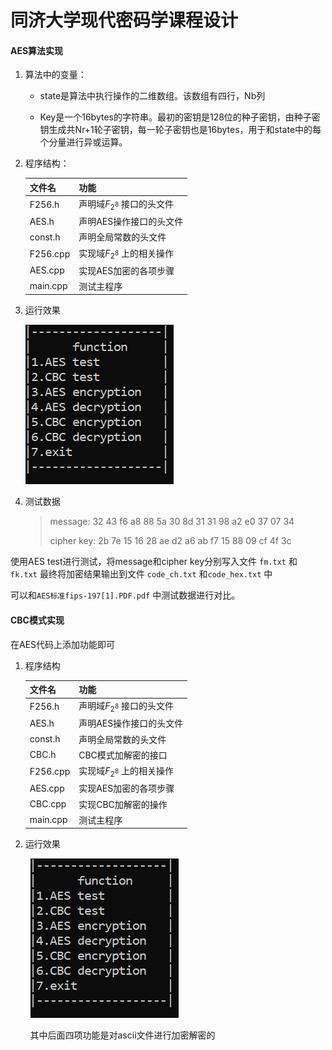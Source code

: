 # 同济大学现代密码学课程设计

#### AES算法实现

1. 算法中的变量：
   
   * state是算法中执行操作的二维数组。该数组有四行，Nb列
   
   * Key是一个16bytes的字符串。最初的密钥是128位的种子密钥，由种子密钥生成共Nr+1轮子密钥，每一轮子密钥也是16bytes，用于和state中的每个分量进行异或运算。

2. 程序结构：
   
   | 文件名      | 功能                  |
   | -------- | ------------------- |
   | F256.h   | 声明域$F_{2^8}$ 接口的头文件 |
   | AES.h    | 声明AES操作接口的头文件       |
   | const.h  | 声明全局常数的头文件          |
   | F256.cpp | 实现域$F_{2^8}$ 上的相关操作 |
   | AES.cpp  | 实现AES加密的各项步骤        |
   | main.cpp | 测试主程序               |

3. 运行效果
   
   ![menu_aes](images/menu_aes.png)

4. 测试数据
   
   > message: 32 43 f6 a8 88 5a 30 8d 31 31 98 a2 e0 37 07 34
   > 
   > cipher key: 2b 7e 15 16 28 ae d2 a6 ab f7 15 88 09 cf 4f 3c

使用AES test进行测试，将message和cipher key分别写入文件 `fm.txt`  和 `fk.txt`  最终将加密结果输出到文件 `code_ch.txt`   和`code_hex.txt` 中

可以和`AES标准fips-197[1].PDF.pdf` 中测试数据进行对比。

#### CBC模式实现

在AES代码上添加功能即可

1. 程序结构
   
   | 文件名      | 功能                  |
   | -------- | ------------------- |
   | F256.h   | 声明域$F_{2^8}$ 接口的头文件 |
   | AES.h    | 声明AES操作接口的头文件       |
   | const.h  | 声明全局常数的头文件          |
   | CBC.h    | CBC模式加解密的接口         |
   | F256.cpp | 实现域$F_{2^8}$ 上的相关操作 |
   | AES.cpp  | 实现AES加密的各项步骤        |
   | CBC.cpp  | 实现CBC加解密的操作         |
   | main.cpp | 测试主程序               |

2. 运行效果

        ![menu_aes](images/menu_aes.png)

        其中后面四项功能是对ascii文件进行加密解密的
